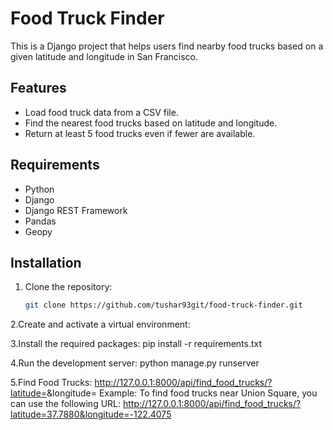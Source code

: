# Food Truck Finder

This is a Django project that helps users find nearby food trucks based on a given latitude and longitude in San Francisco.

## Features

- Load food truck data from a CSV file.
- Find the nearest food trucks based on latitude and longitude.
- Return at least 5 food trucks even if fewer are available.

## Requirements

- Python 
- Django
- Django REST Framework
- Pandas
- Geopy

## Installation

1. Clone the repository:
   ```bash
   git clone https://github.com/tushar93git/food-truck-finder.git

2.Create and activate a virtual environment:

3.Install the required packages:
pip install -r requirements.txt

4.Run the development server:
python manage.py runserver

5.Find Food Trucks:
http://127.0.0.1:8000/api/find_food_trucks/?latitude=<latitude>&longitude=<longitude>
Example:
To find food trucks near Union Square, you can use the following URL:
http://127.0.0.1:8000/api/find_food_trucks/?latitude=37.7880&longitude=-122.4075
